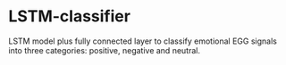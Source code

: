 # LSTM-classifier
LSTM model plus fully connected layer to classify emotional EGG signals into three categories: positive, negative and neutral.

